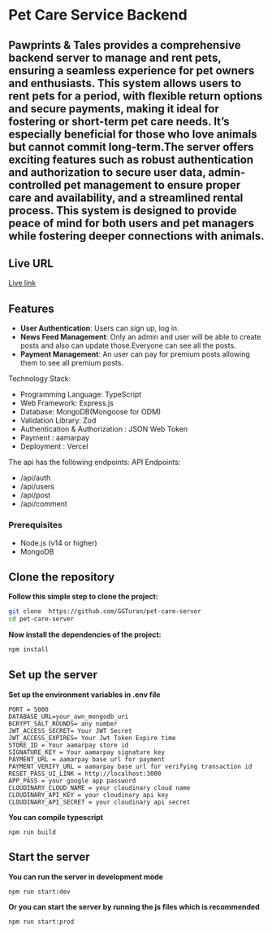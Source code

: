 # Pet Care Service Backend

## Pawprints & Tales provides a comprehensive backend server to manage and rent pets, ensuring a seamless experience for pet owners and enthusiasts. This system allows users to rent pets for a period, with flexible return options and secure payments, making it ideal for fostering or short-term pet care needs. It’s especially beneficial for those who love animals but cannot commit long-term.The server offers exciting features such as robust authentication and authorization to secure user data, admin-controlled pet management to ensure proper care and availability, and a streamlined rental process. This system is designed to provide peace of mind for both users and pet managers while fostering deeper connections with animals.

## Live URL

[Live link](https://pet-care-server-eight.vercel.app/)

## Features

- **User Authentication**: Users can sign up, log in.
- **News Feed Management**: Only an admin and user will be able to create posts and also can update those.Everyone can see all the posts.
- **Payment Management**: An user can pay for premium posts allowing them to see all premium posts.

Technology Stack:

- Programming Language: TypeScript
- Web Framework: Express.js
- Database: MongoDB(Mongoose for ODM)
- Validation Library: Zod
- Authentication & Authorization : JSON Web Token
- Payment : aamarpay
- Deployment : Vercel

The api has the following endpoints:
API Endpoints:

- /api/auth
- /api/users
- /api/post
- /api/comment

### Prerequisites

- Node.js (v14 or higher)
- MongoDB

## Clone the repository

**Follow this simple step to clone the project:**

```bash
git clone  https://github.com/GGTuran/pet-care-server
cd pet-care-server
```

**Now install the dependencies of the project:**

```bash
npm install
```

## Set up the server

**Set up the environment variables in .env file**

```
PORT = 5000
DATABASE_URL=your_own_mongodb_uri
BCRYPT_SALT_ROUNDS= any number
JWT_ACCESS_SECRET= Your JWT Secret
JWT_ACCESS_EXPIRES= Your Jwt Token Expire time
STORE_ID = Your aamarpay store id
SIGNATURE_KEY = Your aamarpay signature key
PAYMENT_URL = aamarpay base url for payment
PAYMENT_VERIFY_URL = aamarpay base url for verifying transaction id
RESET_PASS_UI_LINK = http://localhost:3000
APP_PASS = your google app password
CLOUDINARY_CLOUD_NAME = your cloudinary cloud name
CLOUDINARY_API_KEY = your cloudinary api key
CLOUDINARY_API_SECRET = your cloudinary api secret
```

**You can compile typescript**

```
npm run build
```

## Start the server

**You can run the server in development mode**

```
npm run start:dev
```

**Or you can start the server by running the js files which is recommended**

```
npm run start:prod
```
